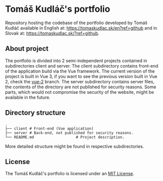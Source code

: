# Tomáš Kudláč's portfolio

Repository hosting the codebase of the portfolio developed by Tomáš Kudláč available in English at: https://tomaskudlac.sk/en?ref=github and in Slovak at: https://tomaskudlac.sk/?ref=github.

## About project

The portfolio is divided into 2 semi-independent projects contained in subdirectories client and server. The client subdirectory contains front-end of the application build via
the Vue framework. The current version of the project is built in Vue 3, if you want to see the previous version built in Vue 2, check the [vue-2](https://github.com/Thomasan1999/tomaskudlac/tree/vue-2) branch. The server subdirectory contains server files, the contents of the directory are not published for security reasons. Some parts, which would not compromise the security of the website, might be available in the future.

## Directory structure

    .
    ├── client # Front-end (Vue application)
    ├── server # Back-end, not published for security reasons.
    └── README.md                   # Project description.

More detailed structure might be found in respective subdirectories.

## License

The Tomáš Kudláč's portfolio is licensed under an [MIT License](https://opensource.org/licenses/MIT).
